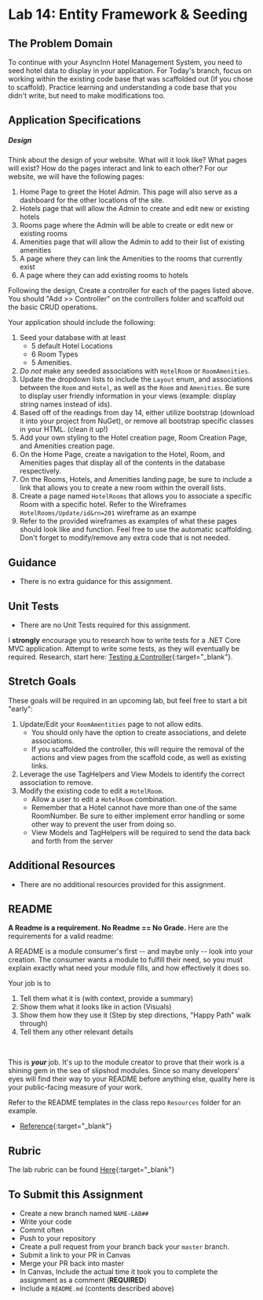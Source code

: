 # Lab 14: Entity Framework & Seeding

## The Problem Domain
To continue with your AsyncInn Hotel Management System, you need to seed hotel data to display in your application. 
For Today's branch, focus on working within the existing code base that was scaffolded out (If you chose to scaffold). Practice learning and understanding a code base that you didn't write, but need to make modifications too.

## Application Specifications

##### Design
Think about the design of your website. What will it look like? What pages will exist? How do the pages interact and link to each other? For our website, we will have the following pages:
1. Home Page to greet the Hotel Admin. This page will also serve as a dashboard for the other locations of the site.
1. Hotels page that will allow the Admin to create and edit new or existing hotels
1. Rooms page where the Admin will be able to create or edit new or existing rooms
1. Amenities page that will allow the Admin to add to their list of existing amenities
1. A page where they can link the Amenities to the rooms that currently exist
1. A page where they can add existing rooms to hotels

Following the design, Create a controller for each of the pages listed above. You should "Add >> Controller" on the controllers folder and scaffold out the basic CRUD operations.


Your application should include the following:
1. Seed your database with at least 
	- 5 default Hotel Locations
	- 6 Room Types
	- 5 Amenities. 
1. *Do not* make any seeded associations with `HotelRoom` or `RoomAmenities`.
1. Update the dropdown lists to include the `Layout` enum, and associations between the `Room` and `Hotel`, as well as the `Room` and `Amenities`. Be sure to display user friendly information in your views (example: display string names instead of ids).
1. Based off of the readings from day 14, either utilize bootstrap (download it into your project from NuGet), or remove all bootstrap specific classes in your HTML. (clean it up!)
1. Add your own styling to the Hotel creation page, Room Creation Page, and Amenities creation page.
1. On the Home Page, create a navigation to the Hotel, Room, and Amenities pages that display all of the contents in the database respectively. 
1. On the Rooms, Hotels, and Amenities landing page, be sure to include a link that allows you to create a new room within the overall lists. 
1. Create a page named `HotelRooms` that allows you to associate a specific Room with a specific hotel. Refer to the Wireframes `HotelRooms/Update/id&rn=201` wireframe as an exampe
1. Refer to the provided wireframes as examples of what these pages should look like and function. Feel free to use the automatic scaffolding. Don't forget to modify/remove any extra code that is not needed. 

## Guidance
- There is no extra guidance for this assignment.


## Unit Tests
- There are no Unit Tests required for this assignment.

I **strongly** encourage you to research how to write tests for a .NET Core MVC application. Attempt to write some tests, as they will eventually be required.  Research, start here: [Testing a Controller](https://docs.microsoft.com/en-us/aspnet/core/mvc/controllers/testing){:target="_blank"}. 

## Stretch Goals
These goals will be required in an upcoming lab, but feel free to start a bit "early":
1. Update/Edit your `RoomAmentities` page to not allow edits. 
	- You should only have the option to create associations, and delete associations.
	- If you scaffolded the controller, this will require the removal of the actions and view pages from the scaffold code, as well as existing links. 
1. Leverage the use TagHelpers and View Models to identify the correct association to remove.
1. Modify the existing code to edit a `HotelRoom`.
	 - Allow a user to edit a `HotelRoom` combination. 
	 - Remember that a Hotel cannot have more than one of the same RoomNumber. Be sure to either implement error handling or some other way to prevent the user from doing so. 
	 - View Models and TagHelpers will be required to send the data back and forth from the server

## Additional Resources
- There are no additional resources provided for this assignment.

## README
**A Readme is a requirement. No Readme == No Grade.** 
Here are the requirements for a valid readme:

A README is a module consumer's first -- and maybe only -- look into your creation. The consumer wants a module to fulfill their need, so you must explain exactly what need your module fills, and how effectively it does so.

Your job is to

1. Tell them what it is (with context, provide a summary)
1. Show them what it looks like in action (Visuals)
1. Show them how they use it (Step by step directions, "Happy Path" walk through)
1. Tell them any other relevant details
<br />

This is ***your*** job. It's up to the module creator to prove that their work is a shining gem in the sea of slipshod modules. Since so many developers' eyes will find their way to your README before anything else, quality here is your public-facing measure of your work.

Refer to the README templates in the class repo `Resources` folder for an example. 
- [Reference](https://github.com/noffle/art-of-readme){:target="_blank"} 


## Rubric

The lab rubric can be found [Here](../../Resources/rubric){:target="_blank"} 


## To Submit this Assignment
- Create a new branch named `NAME-LAB##`
- Write your code
- Commit often
- Push to your repository
- Create a pull request from your branch back your `master` branch.
- Submit a link to your PR in Canvas
- Merge your PR back into master
- In Canvas, Include the actual time it took you to complete the assignment as a comment (**REQUIRED**)
- Include a `README.md` (contents described above)


